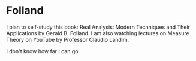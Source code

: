# Folland
I plan to self-study this book: Real Analysis: Modern Techniques and Their Applications by Gerald B. Folland. I am also watching lectures on Measure Theory on YouTube by Professor Claudio Landim.

I don't know how far I can go.
